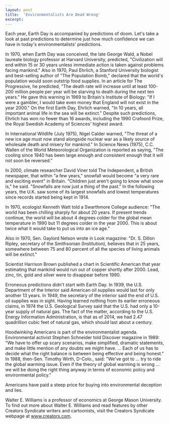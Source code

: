 ```yaml
---
layout: post
title:  'Environmentalists Are Dead Wrong'
excerpt:
---
```




Each year, Earth Day is accompanied by predictions of doom. Let's take a look at past predictions to determine just how much confidence we can have in today's environmentalists' predictions.

In 1970, when Earth Day was conceived, the late George Wald, a Nobel laureate biology professor at Harvard University, predicted, "Civilization will end within 15 or 30 years unless immediate action is taken against problems facing mankind." Also in 1970, Paul Ehrlich, a Stanford University biologist and best-selling author of "The Population Bomb," declared that the world's population would soon outstrip food supplies. In an article for The Progressive, he predicted, "The death rate will increase until at least 100-200 million people per year will be starving to death during the next ten years." He gave this warning in 1969 to Britain's Institute of Biology: "If I were a gambler, I would take even money that England will not exist in the year 2000." On the first Earth Day, Ehrlich warned, "In 10 years, all important animal life in the sea will be extinct." Despite such predictions, Ehrlich has won no fewer than 16 awards, including the 1990 Crafoord Prize, the Royal Swedish Academy of Sciences' highest award.

In International Wildlife (July 1975), Nigel Calder warned, "The threat of a new ice age must now stand alongside nuclear war as a likely source of wholesale death and misery for mankind." In Science News (1975), C.C. Wallen of the World Meteorological Organization is reported as saying, "The cooling since 1940 has been large enough and consistent enough that it will not soon be reversed."

In 2000, climate researcher David Viner told The Independent, a British newspaper, that within "a few years," snowfall would become "a very rare and exciting event" in Britain. "Children just aren't going to know what snow is," he said. "Snowfalls are now just a thing of the past." In the following years, the U.K. saw some of its largest snowfalls and lowest temperatures since records started being kept in 1914.

In 1970, ecologist Kenneth Watt told a Swarthmore College audience: "The world has been chilling sharply for about 20 years. If present trends continue, the world will be about 4 degrees colder for the global mean temperature in 1990 but 11 degrees colder in the year 2000. This is about twice what it would take to put us into an ice age."



Also in 1970, Sen. Gaylord Nelson wrote in Look magazine: "Dr. S. Dillon Ripley, secretary of the Smithsonian (Institution), believes that in 25 years, somewhere between 75 and 80 percent of all the species of living animals will be extinct."

Scientist Harrison Brown published a chart in Scientific American that year estimating that mankind would run out of copper shortly after 2000. Lead, zinc, tin, gold and silver were to disappear before 1990.

Erroneous predictions didn't start with Earth Day. In 1939, the U.S. Department of the Interior said American oil supplies would last for only another 13 years. In 1949, the secretary of the interior said the end of U.S. oil supplies was in sight. Having learned nothing from its earlier erroneous claims, in 1974 the U.S. Geological Survey said that the U.S. had only a 10-year supply of natural gas. The fact of the matter, according to the U.S. Energy Information Administration, is that as of 2014, we had 2.47 quadrillion cubic feet of natural gas, which should last about a century.

Hoodwinking Americans is part of the environmentalist agenda. Environmental activist Stephen Schneider told Discover magazine in 1989: "We have to offer up scary scenarios, make simplified, dramatic statements, and make little mention of any doubts we might have. ... Each of us has to decide what the right balance is between being effective and being honest." In 1988, then-Sen. Timothy Wirth, D-Colo., said: "We've got to ... try to ride the global warming issue. Even if the theory of global warming is wrong ... we will be doing the right thing anyway in terms of economic policy and environmental policy."

Americans have paid a steep price for buying into environmental deception and lies.



Walter E. Williams is a professor of economics at George Mason University. To find out more about Walter E. Williams and read features by other Creators Syndicate writers and cartoonists, visit the Creators Syndicate webpage at www.creators.com.
